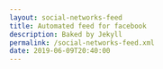 ```yaml
---
layout: social-networks-feed
title: Automated feed for facebook
description: Baked by Jekyll
permalink: /social-networks-feed.xml
date: 2019-06-09T20:40:00
---
```

